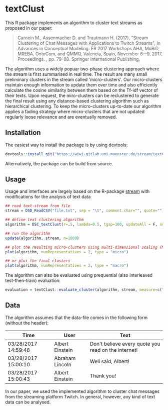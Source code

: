 # textClust

This R package implements an algorithm to cluster text streams as proposed in our paper:

> Carnein M., Assenmacher D. and Trautmann H. (2017), "Stream Clustering of Chat Messages with Applications to Twitch Streams", In Advances in Conceptual Modeling: ER 2017 Workshops AHA, MoBiD, MREBA, OntoCom, and QMMQ, Valencia, Spain, November 6--9, 2017, Proceedings. , pp. 79-88. Springer International Publishing.


The algorithm uses a widely popuar two-phase clustering approach where the stream is first summarised in real time. The result are many small preliminary clusters in the stream called 'micro-clusters'. Our micro-clusters maintain enough information to update them over time and also efficiently calculate the cosine similarity between them based on the Tf-idf vector of their texts. Upon request, the miro-clusters can be reclustered to generate the final result using any distance-based clustering algorithm such as hierarchical clustering. To keep the micro-clusters up-to-date our algorithm applies a fading strategy where micro-clusters that are not updated regularly loose relevance and are eventually removed.


## Installation

The easiest way to install the package is by using devtools:

```R
devtools::install_git("https://wiwi-gitlab.uni-muenster.de/stream/textClust")
```

Alternatively, the package can be build from source.


## Usage

Usage and interfaces are largely based on the R-package [stream](https://github.com/mhahsler/stream) with modifications for the analysis of text data

```R
## read text-stream from file
stream = DSD_ReadCSV("file.txt", sep = "\t", comment.char="", quote="")

## define text clustering algorithm
algorithm = DSC_textClust(r=.5, lambda=0.5, tgap=100, updateAll = F, nmin=1, nmax=1, k=10, verbose=F)

## run the algorithm
update(algorithm, stream, n=1000)

## plot the resulting micro-clusters using multi-dimensional scaling (MDS)
plot(algorithm, numRepresentatives = 2, type = "micro")

## or plot the final clusters
plot(algorithm, numRepresentatives = 2, type = "macro")
```

The algorithm can also be evaluated using prequential (also interleaved test-then-train) evaluation:

```R
evaluation = textClust::evaluate_cluster(algorithm, stream, measure=c("numMicroClusters", "purity"), n=500000, assign="micro", type="micro", assignMethod="nn", horizon=100)
```

## Data

The algorithm assumes that the data-file comes in the following form (without the header):

| Time | User | Text |
| -----| -----| ---- |
| 03/28/2017 14:59:48 | Albert Einstein |	Don't believe every quote you read on the internet! |
| 03/28/2017 15:00:10 | Abraham Lincoln |	Well said, Albert! |
| 03/28/2017 15:00:43 | Albert Einstein |	Thank you! |

In our paper, we used the implemented algorithm to cluster chat messages from the streaming platform Twitch. In general, however, any kind of text data can be analysed.

